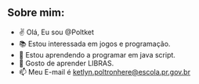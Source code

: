  Sobre mim:
---

- :v: Olá, Eu sou @Poltket
- :books: Estou interessada em jogos e programação.
- :pushpin: Estou aprendendo a programar em java script.
- 	:abacus: Gosto de aprender LIBRAS.
- 📫 Meu E-mail é ketlyn.poltronhere@escola.pr.gov.br

<!---
Poltket/Poltket is a ✨ special ✨ repository because its `README.md` (this file) appears on your GitHub profile.
You can click the Preview link to take a look at your changes.
--->

